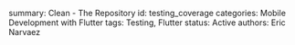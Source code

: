 summary: Clean - The Repository
id: testing_coverage
categories: Mobile Development with Flutter
tags: Testing, Flutter
status:  Active
authors: Eric Narvaez
